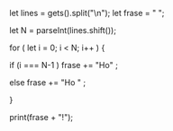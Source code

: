 let lines = gets().split("\n");
let frase = " ";

let N = parseInt(lines.shift());

for ( let i = 0; i < N; i++ ) {

  if (i === N-1 ) frase += "Ho"  ;

  else frase +=  "Ho "   ;

}



print(frase + "!");